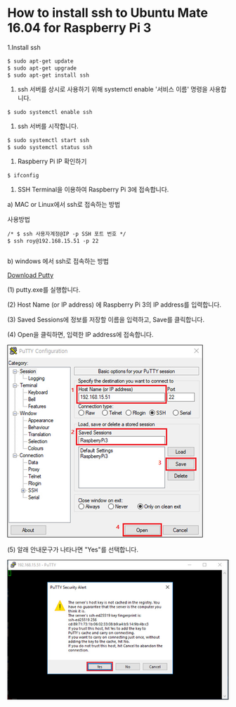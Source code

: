 # How to install ssh to Ubuntu Mate 16.04 for Raspberry Pi 3

1.Install ssh

```
$ sudo apt-get update
$ sudo apt-get upgrade
$ sudo apt-get install ssh
```

1. ssh 서버를 상시로 사용하기 위해 systemctl enable '서비스 이름' 명령을 사용합니다.

```
$ sudo systemctl enable ssh
```

1. ssh 서버를 시작합니다.

```
$ sudo systemctl start ssh
$ sudo systemctl status ssh
```

1. Raspberry Pi IP 확인하기

```
$ ifconfig
```

1. SSH Terminal을 이용하여 Raspberry Pi 3에 접속합니다.

a\) MAC or Linux에서 ssh로 접속하는 방법

사용방법

```
/* $ ssh 사용자계정@IP -p SSH 포트 번호 */
$ ssh roy@192.168.15.51 -p 22
```

```

```

b\) windows 에서 ssh로 접속하는 방법

[Download Putty](https://the.earth.li/~sgtatham/putty/latest/w64/putty.exe)

\(1\) putty.exe를 실행합니다.

\(2\) Host Name \(or IP address\) 에 Raspberry Pi 3의 IP address를 입력합니다.

\(3\) Saved Sessions에 정보를 저장할 이름을 입력하고, Save를 클릭합니다.

\(4\) Open을 클릭하면, 입력한 IP address에 접속합니다.

![](/assets/putty_step_1.jpg)

\(5\) 알래 안내문구가 나타나면 "Yes"를 선택합니다.

![](/assets/putty_step_2.jpg)

